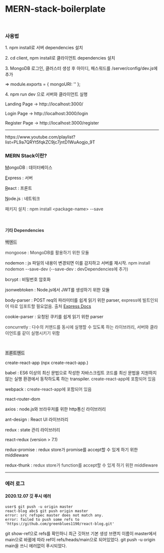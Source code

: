 # MERN-stack-boilerplate
<p data-ke-size="size16">&nbsp;</p>
<h3 data-ke-size="size23">사용법</h3>
<p>1. npm install로 서버 dependencies 설치</p>
<p>2. cd client, npm install로 클라이언트 dependencies 설치</p>
<p>3. MongoDB 로그인, 클러스터 생성 후 아이디, 패스워드를 /server/config/dev.js에 추가</p>
<p>=&gt module.exports = { mongoURI: '' };</p>
<p>4. npm run dev 으로 서버와 클라이언트 실행</p>
<p>Landing Page -&gt; http://localhost:3000/</p>
<p>Login Page -&gt; http://localhost:3000/login</p>
<p>Register Page -&gt; http://localhost:3000/register</p>
<hr contenteditable="false" data-ke-type="horizontalRule" data-ke-style="style6" />
<p>https://www.youtube.com/playlist?list=PL9a7QRYt5fqkZC9jc7jntD1WuAogjo_9T</p>
<h3 data-ke-size="size23"><b>MERN</b> Stack이란?</h3>
<p><u>M</u>ongoDB : 데이터베이스</p>
<p><u>E</u>xpress : 서버</p>
<p><u>R</u>eact : 프론트</p>
<p><u>N</u>ode.js : 네트워크</p>
<p><span style="color: #333333;">패키지 설치 : npm install &lt;package-name&gt; --save</span></p>

<p>&nbsp;</p>
<h4 data-ke-size="size20"><span style="color: #333333;">기타 Dependencies</span></h4>
<p><span style="color: #333333; background-color: #dddddd;">백엔드</span></p>
<p><span style="color: #333333;">mongoose : MongoDB를 활용하기 위한 모듈</span></p>
<p>nodemon<span style="color: #333333;">&nbsp;</span>: js 파일의 내용이 변경되면 이를 감지하고 서버를 재시작.&nbsp;<span style="color: #333333;">npm install nodemon --save-dev (--save-dev :<span>&nbsp;</span></span><span style="color: #333333;">devDependencies에 추가)</span><span></span></p>
<p>bcrypt : 비밀번호 암호화</p>
<p><span style="letter-spacing: 0px;">jsonwebtoken : Node.js에서 JWT를 생성하기 위한 모듈</span></p>
<p><span style="letter-spacing: 0px;">body-parser : POST req의 파라미터를 쉽게 읽기 위한 parser, <span style="color: #333333;">express에 빌트인되어 따로 임포트할 필요없음. 출처</span><span style="color: #333333;">&nbsp;</span><a href="https://expressjs.com/en/4x/api.html#express-json-middleware">Express Docs</a></span></p>
<p><span style="letter-spacing: 0px;">cookie-parser : 요청된 쿠키를 쉽게 읽기 위한 parser</span><span style="letter-spacing: 0px;"></span></p>
<p><span style="letter-spacing: 0px;"><span style="color: #333333;">concurretly : 다수의 커맨드를 동시에 실행할 수 있도록 하는 라이브러리, 서버와 클라이언트를 같이 실행시키기 위함</span></span></p>
<p>&nbsp;</p>
<p><span style="letter-spacing: 0px; background-color: #dddddd;">프론트엔드</span></p>
<p>create-react-app (npx create-react-app.)</p>
<p>babel : ES6 이상의 최신 문법으로 작성한 자바스크립트 코드를 최신 문법을 지원하지 않는 실행 환경에서 동작하도록 하는 transpiler. <span style="color: #333333;">create-react-app에 포함되어 있음</span><span style="color: #333333;"></span></p>
<p>webpack : <span style="color: #333333;">create-react-app에 포함되어 있음</span></p>
<p>react-router-dom</p>
<p><span>axios : node.js와 브라우저를 위한 http통신 라이브러리</span></p>
<p><span>ant-design : React UI 라이브러리</span></p>
<p><span>redux : state 관리 라이브러리</span></p>
<p><span>react-redux (version &gt; 7.1)</span></p>
<p><span>redux-promise : redux store가 promise를 accept할 수 있게 하기 위한 middleware</span></p>
<p><span>redux-thunk : <span style="color: #333333;">redux store가 function를 accept할 수 있게 하기 위한</span><span style="color: #333333;">&nbsp;middleware</span></span></p>
<hr contenteditable="false" data-ke-type="horizontalRule" data-ke-style="style6" />
<h3 data-ke-size="size23"><span>에러 로그</span></h3>
<h4 data-ke-size="size20"><span>2020.12.07 깃 푸시 에러</span></h4>
<pre id="code_1607320307924" class="html xml" data-ke-language="html" data-ke-type="codeblock"><code>user$ git push -u origin master
react-blog abc$ git push origin master
error: src refspec master does not match any.
error: failed to push some refs to 'https://github.com/greenblues1190/react-blog.git'</code></pre>
<p>git show-ref으로 refs를 확인하니 최근 깃허브 기본 생성 브랜치 이름이 master에서 main으로 바뀜에 따라 ref이 refs/heads/main으로 되어있었다. git push -u origin main을 쓰니 에러없이 푸시되었다.</p>
